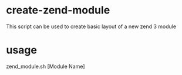 # create-zend-module
This script can be used to create basic layout of a new zend 3 module

# usage
zend_module.sh [Module Name] 
